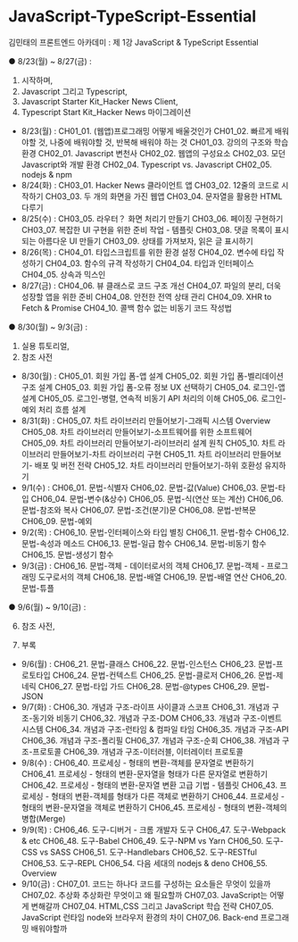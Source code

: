 # JavaScript-TypeScript-Essential
김민태의 프론트엔드 아카데미 : 제 1강 JavaScript &amp; TypeScript Essential

● 8/23(월) ~ 8/27(금) :

1. 시작하며,
2. Javascript 그리고 Typescript,
3. Javascript Starter Kit_Hacker News Client,
4. Typescript Start Kit_Hacker News 마이그레이션
- 8/23(월) :
CH01_01. (웹앱)프로그래밍 어떻게 배울것인가
CH01_02. 빠르게 배워야할 것, 나중에 배워야할 것, 반복해 배워야 하는 것
CH01_03. 강의의 구조와 학습 환경
CH02_01. Javascript 변천사
CH02_02. 웹앱의 구성요소
CH02_03. 모던 Javascript와 개발 환경
CH02_04. Typescript vs. Javascript
CH02_05. nodejs & npm
- 8/24(화) :
CH03_01. Hacker News 클라이언트 앱
CH03_02. 12줄의 코드로 시작하기
CH03_03. 두 개의 화면을 가진 웹앱
CH03_04. 문자열을 활용한 HTML 다루기
- 8/25(수) :
CH03_05. 라우터？ 화면 처리기 만들기
CH03_06. 페이징 구현하기
CH03_07. 복잡한 UI 구현을 위한 준비 작업 - 템플릿
CH03_08. 댓글 목록이 표시되는 아름다운 UI 만들기
CH03_09. 상태를 가져보자, 읽은 글 표시하기
- 8/26(목) :
CH04_01. 타입스크립트를 위한 환경 설정
CH04_02. 변수에 타입 작성하기
CH04_03. 함수의 규격 작성하기
CH04_04. 타입과 인터페이스
CH04_05. 상속과 믹스인
- 8/27(금) :
CH04_06. 뷰 클래스로 코드 구조 개선
CH04_07. 파일의 분리, 더욱 성장할 앱을 위한 준비
CH04_08. 안전한 전역 상태 관리
CH04_09. XHR to Fetch & Promise
CH04_10. 콜백 함수 없는 비동기 코드 작성법

● 8/30(월) ~ 9/3(금) :

1. 실용 튜토리얼,
2. 참조 사전
- 8/30(월) :
CH05_01. 회원 가입 폼-앱 설계
CH05_02. 회원 가입 폼-벨리데이션 구조 설계
CH05_03. 회원 가입 폼-오류 정보 UX 선택하기
CH05_04. 로그인-앱 설계
CH05_05. 로그인-병렬, 연속적 비동기 API 처리의 이해
CH05_06. 로그인-예외 처리 흐름 설계
- 8/31(화) :
CH05_07. 차트 라이브러리 만들어보기-그래픽 시스템 Overview
CH05_08. 차트 라이브러리 만들어보기-소프트웨어를 위한 소프트웨어
CH05_09. 차트 라이브러리 만들어보기-라이브러리 설계 원칙
CH05_10. 차트 라이브러리 만들어보기-차트 라이브러리 구현
CH05_11. 차트 라이브러리 만들어보기- 배포 및 버전 전략
CH05_12. 차트 라이브러리 만들어보기-하위 호환성 유지하기
- 9/1(수) :
CH06_01. 문법-식별자
CH06_02. 문법-값(Value)
CH06_03. 문법-타입
CH06_04. 문법-변수(&상수)
CH06_05. 문법-식(연산 또는 계산)
CH06_06. 문법-참조와 복사
CH06_07. 문법-조건(분기)문
CH06_08. 문법-반복문
CH06_09. 문법-예외
- 9/2(목) :
CH06_10. 문법-인터페이스와 타입 별칭
CH06_11. 문법-함수
CH06_12. 문법-속성과 메소드
CH06_13. 문법-일급 함수
CH06_14. 문법-비동기 함수
CH06_15. 문법-생성기 함수
- 9/3(금) :
CH06_16. 문법-객체 - 데이터로서의 객체
CH06_17. 문법-객체 - 프로그래밍 도구로서의 객체
CH06_18. 문법-배열
CH06_19. 문법-배열 연산
CH06_20. 문법-튜플

● 9/6(월) ~ 9/10(금) :

6. 참조 사전,

7. 부록

- 9/6(월) :
CH06_21. 문법-클래스
CH06_22. 문법-인스턴스
CH06_23. 문법-프로토타입
CH06_24. 문법-컨텍스트
CH06_25. 문법-클로저
CH06_26. 문법-제네릭
CH06_27. 문법-타입 가드
CH06_28. 문법-@types
CH06_29. 문법-JSON
- 9/7(화) :
CH06_30. 개념과 구조-라이프 사이클과 스코프
CH06_31. 개념과 구조-동기와 비동기
CH06_32. 개념과 구조-DOM
CH06_33. 개념과 구조-이벤트 시스템
CH06_34. 개념과 구조-런타임 & 컴파일 타임
CH06_35. 개념과 구조-API
CH06_36. 개념과 구조-폴리필
CH06_37. 개념과 구조-순회
CH06_38. 개념과 구조-프로토콜
CH06_39. 개념과 구조-이터러블, 이터레이터 프로토콜
- 9/8(수) :
CH06_40. 프로세싱 - 형태의 변환-객체를 문자열로 변환하기
CH06_41. 프로세싱 - 형태의 변환-문자열을 형태가 다른 문자열로 변환하기
CH06_42. 프로세싱 - 형태의 변환-문자열 변환 고급 기법 - 템플릿
CH06_43. 프로세싱 - 형태의 변환-객체를 형태가 다른 객체로 변환하기
CH06_44. 프로세싱 - 형태의 변환-문자열을 객체로 변환하기
CH06_45. 프로세싱 - 형태의 변환-객체의 병합(Merge)
- 9/9(목) :
CH06_46. 도구-디버거 - 크롬 개발자 도구
CH06_47. 도구-Webpack & etc
CH06_48. 도구-Babel
CH06_49. 도구-NPM vs Yarn
CH06_50. 도구-CSS vs SASS
CH06_51. 도구-Handlebars
CH06_52. 도구-RESTful
CH06_53. 도구-REPL
CH06_54. 다음 세대의 nodejs & deno
CH06_55. Overview
- 9/10(금) :
CH07_01. 코드는 하나다 코드를 구성하는 요소들은 무엇이 있을까
CH07_02. 추상화 추상화란 무엇이고 왜 필요할까
CH07_03. JavaScript는 어떻게 변해갈까
CH07_04. HTML,CSS 그리고 JavaScript 학습 전략
CH07_05. JavaScript 런타임 node와 브라우저 환경의 차이
CH07_06. Back-end 프로그래밍 배워야할까
